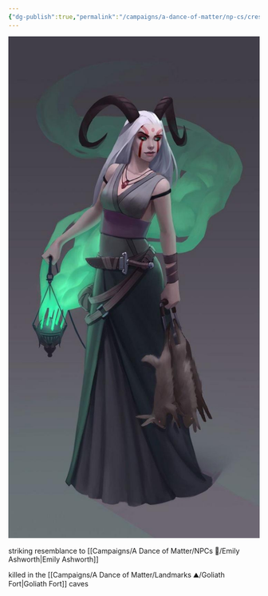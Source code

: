```yaml
---
{"dg-publish":true,"permalink":"/campaigns/a-dance-of-matter/np-cs/cressida-ashworth/"}
---
```


![attachments/Cressida_Ashworth.png|400](/img/user/attachments/Cressida_Ashworth.png)

striking resemblance to [[Campaigns/A Dance of Matter/NPCs 🤖/Emily Ashworth\|Emily Ashworth]]

killed in the [[Campaigns/A Dance of Matter/Landmarks ⛰/Goliath Fort\|Goliath Fort]] caves
